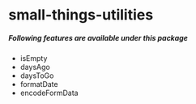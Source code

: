 # small-things-utilities

##### Following features are available under this package 

* isEmpty
* daysAgo
* daysToGo
* formatDate
* encodeFormData